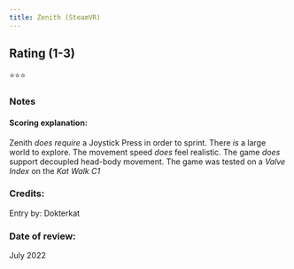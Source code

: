 ```yaml
---
title: Zenith (SteamVR)
---
```


## Rating (1-3)
⭐⭐⭐

### Notes


#### Scoring explanation:
Zenith *does require* a Joystick Press in order to sprint.
There *is* a large world to explore.
The movement speed *does* feel realistic.
The game *does* support decoupled head-body movement.
The game was tested on a *Valve Index* on the *Kat Walk C1*

### Credits:
Entry by: Dokterkat

### Date of review:
July 2022

